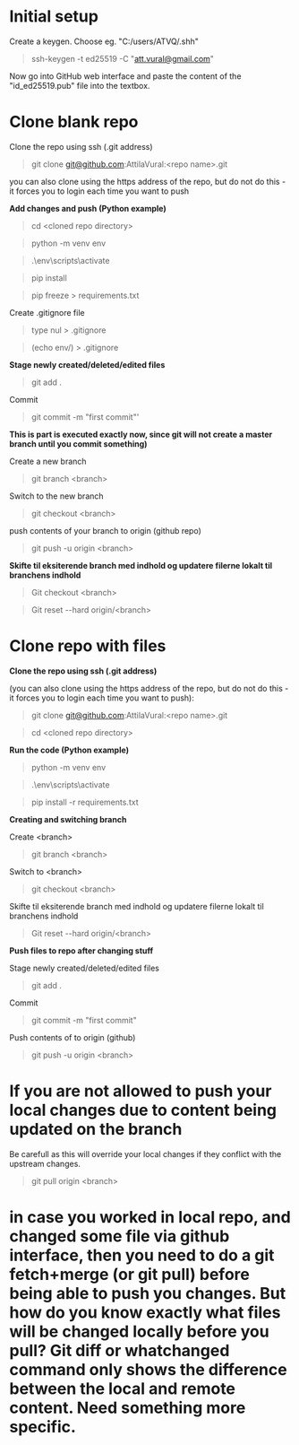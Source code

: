 # Initial setup

Create a keygen. Choose eg. "C:/users/ATVQ/.shh"
> ssh-keygen -t ed25519 -C "att.vural@gmail.com"

Now go into GitHub web interface and paste the content of the "id_ed25519.pub" file into the textbox.

# Clone blank repo
Clone the repo using ssh (.git address)
> git clone git@github.com:AttilaVural:\<repo name>.git
  
you can also clone using the https address of the repo, but do not do this - it forces you to login each time you want to push

**Add changes and push (Python example)**
> cd \<cloned repo directory>
  
> python -m venv env
  
> .\env\scripts\activate
  
> pip install <your desired libraries>
  
> pip freeze > requirements.txt

Create .gitignore file
> type nul > .gitignore
  
> (echo env/) > .gitignore

**Stage newly created/deleted/edited files**
> git add .
  
Commit
> git commit -m "first commit"'

**This is part is executed exactly now, since git will not create a master branch until you commit something)**

Create a new branch
> git branch \<branch>
  
Switch to the new branch
> git checkout \<branch>

push contents of your branch to origin (github repo)
> git push -u origin \<branch>

**Skifte til eksiterende branch med indhold og updatere filerne lokalt til branchens indhold**
> Git checkout \<branch>
  
> Git reset --hard origin/\<branch>
  
# Clone repo with files

**Clone the repo using ssh (.git address)**

  (you can also clone using the https address of the repo, but do not do this - it forces you to login each time you want to push):
> git clone git@github.com:AttilaVural:\<repo name>.git

> cd \<cloned repo directory>

**Run the code (Python example)**
> python -m venv env
  
> .\env\scripts\activate
  
> pip install -r requirements.txt

**Creating and switching branch**
  
Create \<branch>
> git branch \<branch>

Switch to \<branch>
> git checkout \<branch>

Skifte til eksiterende branch med indhold og updatere filerne lokalt til branchens indhold
> Git reset --hard origin/\<branch>

**Push files to repo after changing stuff**
  
Stage newly created/deleted/edited files
> git add .
  
Commit
> git commit -m "first commit"
  
Push contents of <branch> to origin (github)
> git push -u origin \<branch>

# If you are not allowed to push your local changes due to content being updated on the branch
Be carefull as this will override your local changes if they conflict with the upstream changes.
> git pull origin \<branch>

  
# in case you worked in local repo, and changed some file via github interface, then you need to do a git fetch+merge (or git pull) before being able to push you changes. But how do you know exactly what files will be changed locally before you pull? Git diff or whatchanged command only shows the difference between the local and remote content. Need something more specific.
